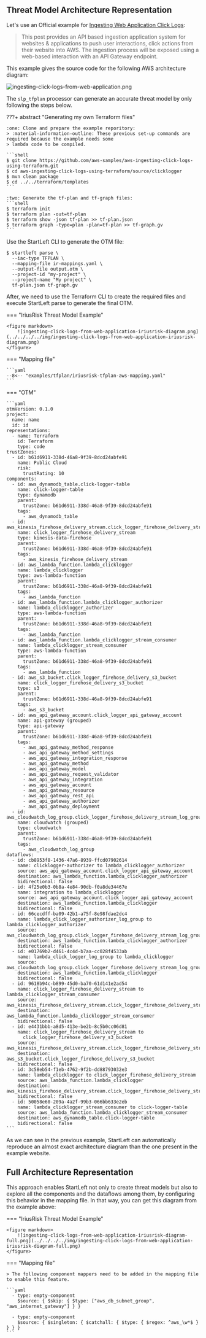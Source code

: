 ## Threat Model Architecture Representation

Let's use an Official example for 
<a href="https://github.com/aws-samples/aws-ingesting-click-logs-using-terraform" target="_blank">
Ingesting Web Application Click Logs</a>:

> This post provides an API based ingestion application system for websites & applications to push user interactions, 
> click actions from their website into AWS. The ingestion process will be exposed using a web-based interaction with an API Gateway endpoint.

This example gives the source code for the following AWS architecture diagram:

![ingesting-click-logs-from-web-application.png](../../../../img/ingesting-click-logs-from-web-application.png)

The `slp_tfplan` processor can generate an accurate threat model by only following the steps below.

???+ abstract "Generating my own Terraform files"

    :one: Clone and prepare the example reporitory:
    > :material-information-outline: These previous set-up commands are required because the example needs some 
    > lambda code to be compiled.
    
    ```shell 
    $ git clone https://github.com/aws-samples/aws-ingesting-click-logs-using-terraform.git
    $ cd aws-ingesting-click-logs-using-terraform/source/clicklogger
    $ mvn clean package
    $ cd ../../terraform/templates
    ```
    
    :two: Generate the tf-plan and tf-graph files:
    ```shell
    $ terraform init
    $ terraform plan -out=tf-plan
    $ terraform show -json tf-plan >> tf-plan.json
    $ terraform graph -type=plan -plan=tf-plan >> tf-graph.gv
    ```
    
Use the StartLeft CLI to generate the OTM file:
```shell
$ startleft parse \ 
  --iac-type TFPLAN \ 
  --mapping-file ir-mappings.yaml \ 
  --output-file output.otm \
  --project-id "my-project" \
  --project-name "My project" \ 
  tf-plan.json tf-graph.gv
```

After, we need to use the Terraform CLI to create the required files and execute StartLeft parse to generate the
final OTM.

=== "IriusRisk Threat Model Example"

    <figure markdown>
        ![ingesting-click-logs-from-web-application-iriusrisk-diagram.png](../../../../img/ingesting-click-logs-from-web-application-iriusrisk-diagram.png)
    </figure>

=== "Mapping file"

    ```yaml
    --8<-- "examples/tfplan/iriusrisk-tfplan-aws-mapping.yaml"
    ```
=== "OTM"

    ```yaml
    otmVersion: 0.1.0
    project:
      name: name
      id: id
    representations:
      - name: Terraform
        id: Terraform
        type: code
    trustZones:
      - id: b61d6911-338d-46a8-9f39-8dcd24abfe91
        name: Public Cloud
        risk:
          trustRating: 10
    components:
      - id: aws_dynamodb_table.click-logger-table
        name: click-logger-table
        type: dynamodb
        parent:
          trustZone: b61d6911-338d-46a8-9f39-8dcd24abfe91
        tags:
          - aws_dynamodb_table
      - id: aws_kinesis_firehose_delivery_stream.click_logger_firehose_delivery_stream
        name: click_logger_firehose_delivery_stream
        type: kinesis-data-firehose
        parent:
          trustZone: b61d6911-338d-46a8-9f39-8dcd24abfe91
        tags:
          - aws_kinesis_firehose_delivery_stream
      - id: aws_lambda_function.lambda_clicklogger
        name: lambda_clicklogger
        type: aws-lambda-function
        parent:
          trustZone: b61d6911-338d-46a8-9f39-8dcd24abfe91
        tags:
          - aws_lambda_function
      - id: aws_lambda_function.lambda_clicklogger_authorizer
        name: lambda_clicklogger_authorizer
        type: aws-lambda-function
        parent:
          trustZone: b61d6911-338d-46a8-9f39-8dcd24abfe91
        tags:
          - aws_lambda_function
      - id: aws_lambda_function.lambda_clicklogger_stream_consumer
        name: lambda_clicklogger_stream_consumer
        type: aws-lambda-function
        parent:
          trustZone: b61d6911-338d-46a8-9f39-8dcd24abfe91
        tags:
          - aws_lambda_function
      - id: aws_s3_bucket.click_logger_firehose_delivery_s3_bucket
        name: click_logger_firehose_delivery_s3_bucket
        type: s3
        parent:
          trustZone: b61d6911-338d-46a8-9f39-8dcd24abfe91
        tags:
          - aws_s3_bucket
      - id: aws_api_gateway_account.click_logger_api_gateway_account
        name: api-gateway (grouped)
        type: api-gateway
        parent:
          trustZone: b61d6911-338d-46a8-9f39-8dcd24abfe91
        tags:
          - aws_api_gateway_method_response
          - aws_api_gateway_method_settings
          - aws_api_gateway_integration_response
          - aws_api_gateway_method
          - aws_api_gateway_model
          - aws_api_gateway_request_validator
          - aws_api_gateway_integration
          - aws_api_gateway_account
          - aws_api_gateway_resource
          - aws_api_gateway_rest_api
          - aws_api_gateway_authorizer
          - aws_api_gateway_deployment
      - id: aws_cloudwatch_log_group.click_logger_firehose_delivery_stream_log_group
        name: cloudwatch (grouped)
        type: cloudwatch
        parent:
          trustZone: b61d6911-338d-46a8-9f39-8dcd24abfe91
        tags:
          - aws_cloudwatch_log_group
    dataflows:
      - id: cb8953f8-1436-47a6-8939-ffcd07902614
        name: clicklogger-authorizer to lambda_clicklogger_authorizer
        source: aws_api_gateway_account.click_logger_api_gateway_account
        destination: aws_lambda_function.lambda_clicklogger_authorizer
        bidirectional: false
      - id: 4f25e0b3-0b8a-4e84-90db-f0a8de34467e
        name: integration to lambda_clicklogger
        source: aws_api_gateway_account.click_logger_api_gateway_account
        destination: aws_lambda_function.lambda_clicklogger
        bidirectional: false
      - id: 66cecdff-ba09-42b1-a75f-8e98fdae2dc4
        name: lambda_click_logger_authorizer_log_group to lambda_clicklogger_authorizer
        source: aws_cloudwatch_log_group.click_logger_firehose_delivery_stream_log_group
        destination: aws_lambda_function.lambda_clicklogger_authorizer
        bidirectional: false
      - id: e01769b2-d461-4c4d-b7aa-cc028f4533ab
        name: lambda_click_logger_log_group to lambda_clicklogger
        source: aws_cloudwatch_log_group.click_logger_firehose_delivery_stream_log_group
        destination: aws_lambda_function.lambda_clicklogger
        bidirectional: false
      - id: 9618b94c-b899-45d0-ba70-61d141e2ad54
        name: click_logger_firehose_delivery_stream to lambda_clicklogger_stream_consumer
        source: aws_kinesis_firehose_delivery_stream.click_logger_firehose_delivery_stream
        destination: aws_lambda_function.lambda_clicklogger_stream_consumer
        bidirectional: false
      - id: e4431bbb-a8d5-413e-be2b-8c5b0cc06d81
        name: click_logger_firehose_delivery_stream to
          click_logger_firehose_delivery_s3_bucket
        source: aws_kinesis_firehose_delivery_stream.click_logger_firehose_delivery_stream
        destination: aws_s3_bucket.click_logger_firehose_delivery_s3_bucket
        bidirectional: false
      - id: 3c58eb54-f1eb-4762-9f2b-dd88793032e3
        name: lambda_clicklogger to click_logger_firehose_delivery_stream
        source: aws_lambda_function.lambda_clicklogger
        destination: aws_kinesis_firehose_delivery_stream.click_logger_firehose_delivery_stream
        bidirectional: false
      - id: 50058e60-209a-4a2f-99b3-066bb633e2eb
        name: lambda_clicklogger_stream_consumer to click-logger-table
        source: aws_lambda_function.lambda_clicklogger_stream_consumer
        destination: aws_dynamodb_table.click-logger-table
        bidirectional: false
    ```

As we can see in the previous example, StartLeft can automatically reproduce an almost exact architecture diagram than the one present in the example website.

## Full Architecture Representation
This approach enables StartLeft not only to create threat models but also to explore all the components and the dataflows among them, 
by configuring this behavior in the mapping file. In that way, you can get this diagram from the example above:

=== "IriusRisk Threat Model Example"

    <figure markdown>
        ![ingesting-click-logs-from-web-application-iriusrisk-diagram-full.png](../../../../img/ingesting-click-logs-from-web-application-iriusrisk-diagram-full.png)
    </figure>

=== "Mapping file"
    
    > The following component mappers need to be added in the mapping file to enable this feature. 

    ```yaml
      - type: empty-component
        $source: { $skip: { $type: ["aws_db_subnet_group", "aws_internet_gateway"] } }
    
      - type: empty-component
        $source: { $singleton: { $catchall: { $type: { $regex: ^aws_\w*$ } } } }
    ```